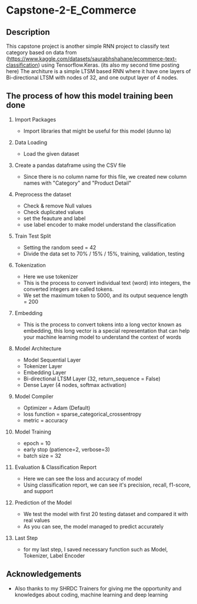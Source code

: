# Capstone-2-E_Commerce

## Description
This capstone project is another simple RNN project to classify text category based on data from (https://www.kaggle.com/datasets/saurabhshahane/ecommerce-text-classification) using Tensorflow.Keras. (its also my second time posting here)
The architure is a simple LTSM based RNN where it have one layers of Bi-directional LTSM with nodes of 32, and one output layer of 4 nodes.

## The process of how this model training been done

1. Import Packages
   - Import libraries that might be useful for this model (dunno la)
     
3. Data Loading
   - Load the given dataset
     
4. Create a pandas dataframe using the CSV file
   - Since there is no column name for this file, we created new column names with "Category" and "Product Detail"
     
5. Preprocess the dataset
   - Check & remove Null values
   - Check duplicated values
   - set the feauture and label
   - use label encoder to make model understand the classification
     
6. Train Test Split
   - Setting the random seed = 42
   - Divide the data set to 70% / 15% / 15%, training, validation, testing
  
6. Tokenization
   - Here we use tokenizer
   - This is the process to convert individual text (word) into integers, the converted integers are called tokens.
   - We set the maximum token to 5000, and its output sequence length = 200
     
7. Embedding
    - This is the process to convert tokens into a long vector known as embedding, this long vector is a special representation that can help your machine learning model to understand the context of words

8. Model Architecture
    - Model Sequential Layer
    - Tokenizer Layer
    - Embedding Layer
    - Bi-directional LTSM Layer (32, return_sequence = False)
    - Dense Layer (4 nodes, softmax activation)
      
9. Model Compiler
    - Optimizer = Adam (Default)
    - loss function = sparse_categorical_crossentropy
    - metric = accuracy
      
10. Model Training
    - epoch = 10
    - early stop (patience=2, verbose=3)
    - batch size = 32
      
11. Evaluation & Classification Report
    - Here we can see the loss and accuracy of model
    - Using classification report, we can see it's precision, recall, f1-score, and support

12. Prediction of the Model
    - We test the model with first 20 testing dataset and compared it with real values
    - As you can see, the model managed to predict accurately

13. Last Step
    - for my last step, I saved necessary function such as Model, Tokenizer, Label Encoder
      
## Acknowledgements

- Also thanks to my SHRDC Trainers for giving me the opportunity and knowledges about coding, machine learning and deep learning
